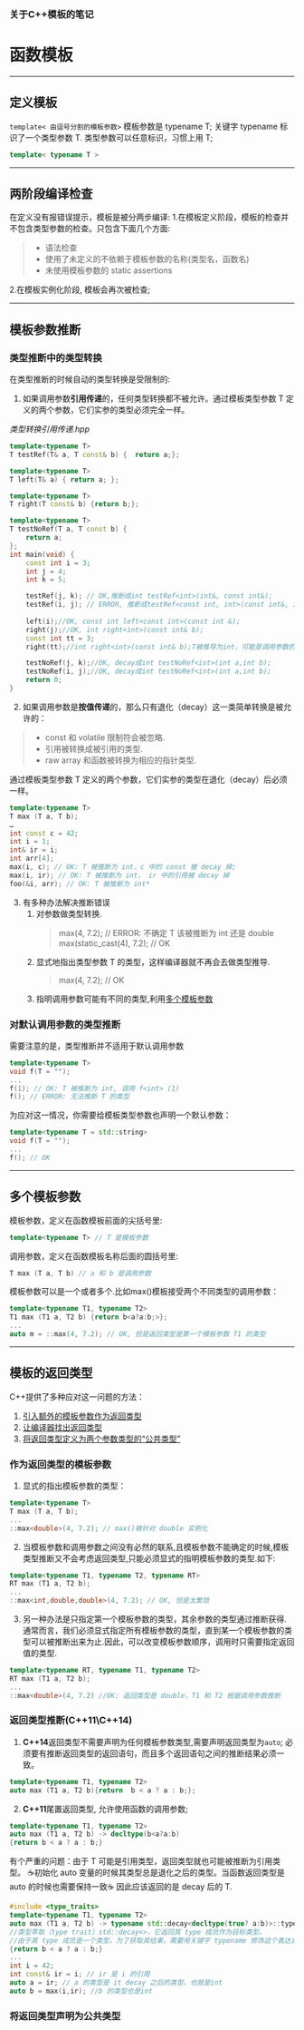 ### 关于C++模板的笔记
# 函数模板
---
## 定义模板
`template< 由逗号分割的模板参数>`
模板参数是 typename T;
关键字 typename 标识了一个类型参数 T. 类型参数可以任意标识，习惯上用 T;
```c++
template< typename T >
```
----
## 两阶段编译检查
在定义没有报错误提示，模板是被分两步编译:
1.在模板定义阶段，模板的检查并不包含类型参数的检查。只包含下面几个方面:
> * 语法检查
> * 使用了未定义的不依赖于模板参数的名称(类型名，函数名)
> * 未使用模板参数的 static assertions

2.在模板实例化阶段, 模板会再次被检查; 


-----
## 模板参数推断
### 类型推断中的类型转换
在类型推断的时候自动的类型转换是受限制的:
1. 如果调用参数**引用传递**的，任何类型转换都不被允许。通过模板类型参数 T 定义的两个参数，它们实参的类型必须完全一样。

*类型转换引用传递.hpp*
```C++
template<typename T>
T testRef(T& a, T const& b) {  return a;};

template<typename T>
T left(T& a) { return a; };

template<typename T>
T right(T const& b) {return b;};

template<typename T>
T testNoRef(T a, T const b) {
    return a;
};
int main(void) {
    const int i = 3;
    int j = 4;
    int k = 5;

    testRef(j, k); // OK,推断成int testRef<int>(int&, const int&);
    testRef(i, j); // ERROR, 推断成testRef<const int, int>(const int&, int&), T类型冲突;
    
    left(i);//OK, const int left<const int>(const int &);
    right(j);//OK, int right<int>(const int& b);
    const int tt = 3;
    right(tt);//int right<int>(const int& b);T被推导为int，可能是调用参数的类型不能转换；

    testNoRef(j, k);//OK, decay成int testNoRef<int>(int a,int b);
    testNoRef(i, j);//OK, decay成int testNoRef<int>(int a,int b);
    return 0;
}
```
2. 如果调用参数是**按值传递**的，那么只有退化（decay）这一类简单转换是被允许的：

>* const 和 volatile 限制符会被忽略.
>* 引用被转换成被引用的类型.
>* raw array 和函数被转换为相应的指针类型.

通过模板类型参数 T 定义的两个参数，它们实参的类型在退化（decay）后必须一样。
```C++
template<typename T>
T max (T a, T b);
…
int const c = 42;
int i = 1; 
int& ir = i;
int arr[4];
max(i, c); // OK: T 被推断为 int，c 中的 const 被 decay 掉;
max(i, ir); // OK: T 被推断为 int， ir 中的引用被 decay 掉
foo(&i, arr); // OK: T 被推断为 int*
```
3. 有多种办法解决推断错误  
   1. 对参数做类型转换.
        >max(4, 7.2); // ERROR: 不确定 T 该被推断为 int 还是 double
        >max(static_cast<double>(4), 7.2); // OK
   2. 显式地指出类型参数 T 的类型，这样编译器就不再会去做类型推导.
        >max<double>(4, 7.2); // OK
   3. 指明调用参数可能有不同的类型,利用[多个模板参数](#多个模板参数)
### 对默认调用参数的类型推断 
需要注意的是，类型推断并不适用于默认调用参数
```C++
template<typename T>
void f(T = "");
...
f(1); // OK: T 被推断为 int, 调用 f<int> (1)
f(); // ERROR: 无法推断 T 的类型
```
为应对这一情况，你需要给模板类型参数也声明一个默认参数：
```C++
template<typename T = std::string>
void f(T = "");
...
f(); // OK
```
---
## 多个模板参数
模板参数，定义在函数模板前面的尖括号里:
``` c++
template<typename T> // T 是模板参数 
```
调用参数，定义在函数模板名称后面的圆括号里:
``` c++
T max (T a, T b) // a 和 b 是调用参数
```
模板参数可以是一个或者多个.比如max()模板接受两个不同类型的调用参数：
```c++
template<typename T1, typename T2>
T1 max (T1 a, T2 b) {return b<a?a:b;>};
...
auto m = ::max(4, 7.2); // OK, 但是返回类型是第一个模板参数 T1 的类型
```
---
## 模板的返回类型
C++提供了多种应对这一问题的方法：
1. [引入额外的模板参数作为返回类型](#作为返回类型的模板参数)
2. [让编译器找出返回类型](#返回类型推断(C++11\C++14))
3. [将返回类型定义为两个参数类型的“公共类型”](#将返回类型声明为公共类型)
### 作为返回类型的模板参数
1. 显式的指出模板参数的类型：
```c++
template<typename T>
T max (T a, T b);
...
::max<double>(4, 7.2); // max()被针对 double 实例化
```
2. 当模板参数和调用参数之间没有必然的联系,且模板参数不能确定的时候,模板类型推断又不会考虑返回类型,只能必须显式的指明模板参数的类型.如下:
```C++
template<typename T1, typename T2, typename RT>
RT max (T1 a, T2 b);
...
::max<int,double,double>(4, 7.2); // OK, 但是太繁琐
```
3. 另一种办法是只指定第一个模板参数的类型，其余参数的类型通过推断获得.
通常而言，我们必须显式指定所有模板参数的类型，直到某一个模板参数的类型可以被推断出来为止.因此，可以改变模板参数顺序，调用时只需要指定返回值的类型.
```c++
template<typename RT, typename T1, typename T2>
RT max (T1 a, T2 b);
...
::max<double>(4, 7.2) //OK: 返回类型是 double，T1 和 T2 根据调用参数推断
```
### 返回类型推断(C++11\C++14)

1. **C++14**返回类型不需要声明为任何模板参数类型,需要声明返回类型为`auto`;
必须要有推断返回类型的返回语句，而且多个返回语句之间的推断结果必须一致。
```C++
template<typename T1, typename T2>
auto max (T1 a, T2 b){return  b < a ? a : b;};
```   
2. **C++11**尾置返回类型, 允许使用函数的调用参数;
```C++
template<typename T1, typename T2>
auto max (T1 a, T2 b) -> decltype(b<a?a:b)
{return b < a ? a : b;}
```
  有个严重的问题：由于 T 可能是引用类型，返回类型就也可能被推断为引用类型。
   ☕初始化 auto 变量的时候其类型总是退化之后的类型。当函数返回类型是 auto 的时候也需要保持一致☕
   因此应该返回的是 decay 后的 T.
```C++
#include <type_traits>
template<typename T1, typename T2>
auto max (T1 a, T2 b) -> typename std::decay<decltype(true? a:b)>::type
//类型萃取（type trait）std::decay<>，它返回其 type 成员作为目标类型。
//由于其 type 成员是一个类型，为了获取其结果，需要用关键字 typename 修饰这个表达式。
{return b < a ? a : b;}
...
int i = 42;
int const& ir = i; // ir 是 i 的引用
auto a = ir; // a 的类型是 it decay 之后的类型，也就是int
auto b = max(i,ir); //b 的类型也是int
```
### 将返回类型声明为公共类型

